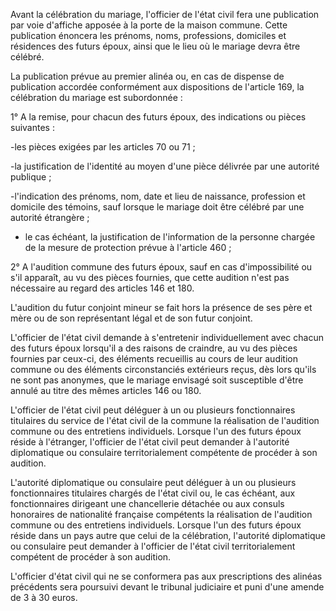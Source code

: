 Avant la célébration du mariage, l'officier de l'état civil fera une publication par voie d'affiche apposée à la porte de la maison commune. Cette publication énoncera les prénoms, noms, professions, domiciles et résidences des futurs époux, ainsi que le lieu où le mariage devra être célébré.


La publication prévue au premier alinéa ou, en cas de dispense de publication accordée conformément aux dispositions de l'article 169, la célébration du mariage est subordonnée :


1° A la remise, pour chacun des futurs époux, des indications ou pièces suivantes :


-les pièces exigées par les articles 70 ou 71 ;


-la justification de l'identité au moyen d'une pièce délivrée par une autorité publique ;


-l'indication des prénoms, nom, date et lieu de naissance, profession et domicile des témoins, sauf lorsque le mariage doit être célébré par une autorité étrangère ;


- le cas échéant, la justification de l'information de la personne chargée de la mesure de protection prévue à l'article 460 ;


2° A l'audition commune des futurs époux, sauf en cas d'impossibilité ou s'il apparaît, au vu des pièces fournies, que cette audition n'est pas nécessaire au regard des articles 146 et 180.


L'audition du futur conjoint mineur se fait hors la présence de ses père et mère ou de son représentant légal et de son futur conjoint.


L'officier de l'état civil demande à s'entretenir individuellement avec chacun des futurs époux lorsqu'il a des raisons de craindre, au vu des pièces fournies par ceux-ci, des éléments recueillis au cours de leur audition commune ou des éléments circonstanciés extérieurs reçus, dès lors qu'ils ne sont pas anonymes, que le mariage envisagé soit susceptible d'être annulé au titre des mêmes articles 146 ou 180.


L'officier de l'état civil peut déléguer à un ou plusieurs fonctionnaires titulaires du service de l'état civil de la commune la réalisation de l'audition commune ou des entretiens individuels. Lorsque l'un des futurs époux réside à l'étranger, l'officier de l'état civil peut demander à l'autorité diplomatique ou consulaire territorialement compétente de procéder à son audition.


L'autorité diplomatique ou consulaire peut déléguer à un ou plusieurs fonctionnaires titulaires chargés de l'état civil ou, le cas échéant, aux fonctionnaires dirigeant une chancellerie détachée ou aux consuls honoraires de nationalité française compétents la réalisation de l'audition commune ou des entretiens individuels. Lorsque l'un des futurs époux réside dans un pays autre que celui de la célébration, l'autorité diplomatique ou consulaire peut demander à l'officier de l'état civil territorialement compétent de procéder à son audition.


L'officier d'état civil qui ne se conformera pas aux prescriptions des alinéas précédents sera poursuivi devant le tribunal judiciaire et puni d'une amende de 3 à 30 euros.


  
